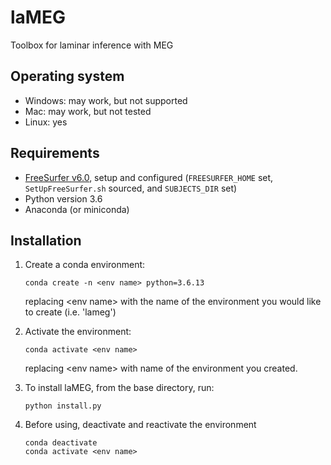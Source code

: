 # laMEG
Toolbox for laminar inference with MEG

## Operating system
* Windows: may work, but not supported
* Mac: may work, but not tested
* Linux: yes
  
## Requirements
* [FreeSurfer v6.0](https://surfer.nmr.mgh.harvard.edu/fswiki/rel6downloads), setup and configured (`FREESURFER_HOME` set, `SetUpFreeSurfer.sh` sourced, and `SUBJECTS_DIR` set)
* Python version 3.6
* Anaconda (or miniconda)

## Installation
1. Create a conda environment:

       conda create -n <env name> python=3.6.13

   replacing &lt;env name&gt; with the name of the environment you would like to create (i.e. 'lameg')

2. Activate the environment:

       conda activate <env name>

   replacing &lt;env name&gt; with name of the environment you created. 

3. To install laMEG, from the base directory, run:

       python install.py

4. Before using, deactivate and reactivate the environment

       conda deactivate
       conda activate <env name>
